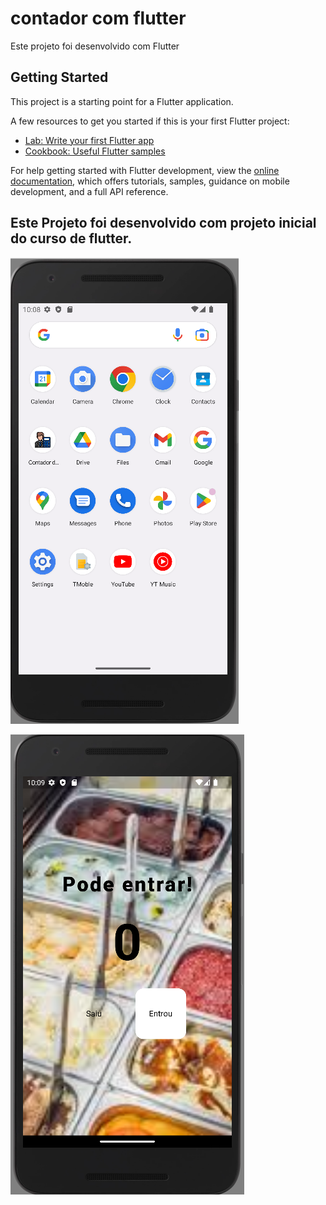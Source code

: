 # contador com flutter

Este projeto foi desenvolvido com Flutter

## Getting Started

This project is a starting point for a Flutter application.

A few resources to get you started if this is your first Flutter project:

- [Lab: Write your first Flutter app](https://docs.flutter.dev/get-started/codelab)
- [Cookbook: Useful Flutter samples](https://docs.flutter.dev/cookbook)

For help getting started with Flutter development, view the
[online documentation](https://docs.flutter.dev/), which offers tutorials,
samples, guidance on mobile development, and a full API reference.

## Este Projeto foi desenvolvido com projeto inicial do curso de flutter. 

![Screenshot](/assets/imgs/screenshots/01.png?raw=true "Icon app")

![Screenshot](/assets/imgs/screenshots/02.png?raw=true "Icon app")